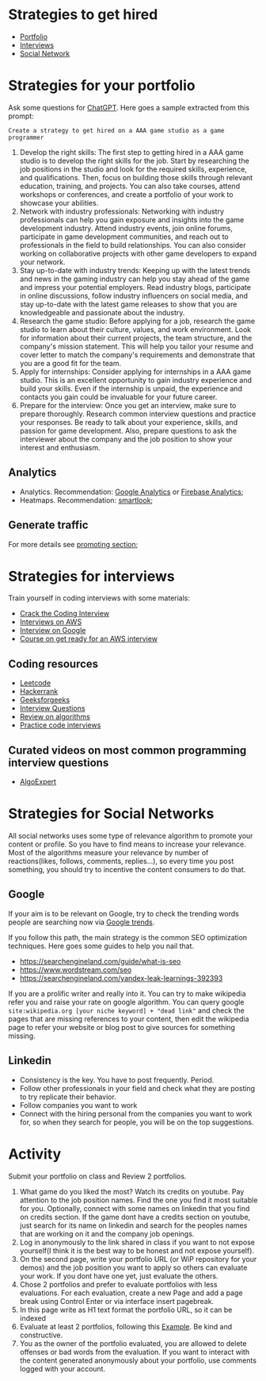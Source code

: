 # Strategies to get hired

- [Portfolio](#strategies-for-your-portfolio)
- [Interviews](#strategies-for-interviews)
- [Social Network](#strategies-for-social-networks)

# Strategies for your portfolio

Ask some questions for [ChatGPT](https://chat.openai.com/chat). Here goes a sample extracted from this prompt:

```
Create a strategy to get hired on a AAA game studio as a game programmer
```
1. Develop the right skills: The first step to getting hired in a AAA game studio is to develop the right skills for the job. Start by researching the job positions in the studio and look for the required skills, experience, and qualifications. Then, focus on building those skills through relevant education, training, and projects. You can also take courses, attend workshops or conferences, and create a portfolio of your work to showcase your abilities.
2. Network with industry professionals: Networking with industry professionals can help you gain exposure and insights into the game development industry. Attend industry events, join online forums, participate in game development communities, and reach out to professionals in the field to build relationships. You can also consider working on collaborative projects with other game developers to expand your network.
3. Stay up-to-date with industry trends: Keeping up with the latest trends and news in the gaming industry can help you stay ahead of the game and impress your potential employers. Read industry blogs, participate in online discussions, follow industry influencers on social media, and stay up-to-date with the latest game releases to show that you are knowledgeable and passionate about the industry.
4. Research the game studio: Before applying for a job, research the game studio to learn about their culture, values, and work environment. Look for information about their current projects, the team structure, and the company's mission statement. This will help you tailor your resume and cover letter to match the company's requirements and demonstrate that you are a good fit for the team.
5. Apply for internships: Consider applying for internships in a AAA game studio. This is an excellent opportunity to gain industry experience and build your skills. Even if the internship is unpaid, the experience and contacts you gain could be invaluable for your future career.
6. Prepare for the interview: Once you get an interview, make sure to prepare thoroughly. Research common interview questions and practice your responses. Be ready to talk about your experience, skills, and passion for game development. Also, prepare questions to ask the interviewer about the company and the job position to show your interest and enthusiasm.

## Analytics

- Analytics. Recommendation: [Google Analytics](https://analytics.google.com/) or [Firebase Analytics](https://firebase.google.com/products/analytics);
- Heatmaps. Recommendation: [smartlook](https://www.smartlook.com/website-heatmap-tool/);

## Generate traffic

For more details see [promoting section](portfolio/12-promoting/README.md);

# Strategies for interviews

Train yourself in coding interviews with some materials:
- [Crack the Coding Interview](https://amzn.to/3W1ICea)
- [Interviews on AWS](https://www.amazon.jobs/en/landing_pages/software-development-topics)
- [Interview on Google](https://www.geeksforgeeks.org/google-interview-preparation-for-software-engineer-a-complete-guide/)
- [Course on get ready for an AWS interview](https://www.amazon.jobs/en/software-development-interview-prep#/)

## Coding resources
- [Leetcode](https://leetcode.com/problemset/all) 
- [Hackerrank](https://www.hackerrank.com/dashboard)
- [Geeksforgeeks](https://www.geeksforgeeks.org/)
- [Interview Questions](https://www.youtube.com/watch?v=il_t1WVLNxk&list=PLqM7alHXFySGqCvcwfqqMrteqWukz9ZoE&ab_channel=GeeksforGeeks)
- [Review on algorithms](https://www.youtube.com/channel/UCxX9wt5FWQUAAz4UrysqK9A)
- [Practice code interviews](https://www.geeksforgeeks.org/practice-for-cracking-any-coding-interview/)

## Curated videos on most common programming interview questions

- [AlgoExpert](https://www.algoexpert.io/)

# Strategies for Social Networks

All social networks uses some type of relevance algorithm to promote your content or profile. So you have to find means to increase your relevance. Most of the algorithms measure your relevance by number of reactions(likes, follows, comments, replies...), so every time you post something, you should try to incentive the content consumers to do that.

## Google
If your aim is to be relevant on Google, try to check the trending words people are searching now via [Google trends](https://trends.google.com/trends/explore). 

If you follow this path, the main strategy is the common SEO optimization techniques. Here goes some guides to help you nail that.

- https://searchengineland.com/guide/what-is-seo
- https://www.wordstream.com/seo
- https://searchengineland.com/yandex-leak-learnings-392393

If you are a prolific writer and really into it. You can try to make wikipedia refer you and raise your rate on google algorithm. You can query google `site:wikipedia.org [your niche keyword] + "dead link"` and check the pages that are missing references to your content, then edit the wikipedia page to refer your website or blog post to give sources for something missing. 

## Linkedin

- Consistency is the key. You have to post frequently. Period. 
- Follow other professionals in your field and check what they are posting to try replicate their behavior.
- Follow companies you want to work
- Connect with the hiring personal from the companies you want to work for, so when they search for people, you will be on the top suggestions.

# Activity

Submit your portfolio on class and Review 2 portfolios.

1. What game do you liked the most? Watch its credits on youtube. Pay attention to the job position names. Find the one you find it most suitable for you. Optionally, connect with some names on linkedin that you find on credits section. If the game dont have a credits section on youtube, just search for its name on linkedin and search for the peoples names that are working on it and the company job openings.
2. Log in anonymously to the link shared in class if you want to not expose yourself(I think it is the best way to be honest and not expose yourself).
3. On the second page, write your portfolio URL (or WiP repository for your demos) and the job position you want to apply so others can evaluate your work. If you dont have one yet, just evaluate the others.
4. Chose 2 portfolios and prefer to evaluate portfolios with less evaluations. For each evaluation, create a new Page and add a page break using Control Enter or via interface insert pagebreak.
5. In this page write as H1 text format the portfolio URL, so it can be indexed
6. Evaluate at least 2 portfolios, following this [Example](../02-cases/example.com.md). Be kind and constructive.
7. You as the owner of the portfolio evaluated, you are allowed to delete offenses or bad words from the evaluation. If you want to interact with the content generated anonymously about your portfolio, use comments logged with your account.
